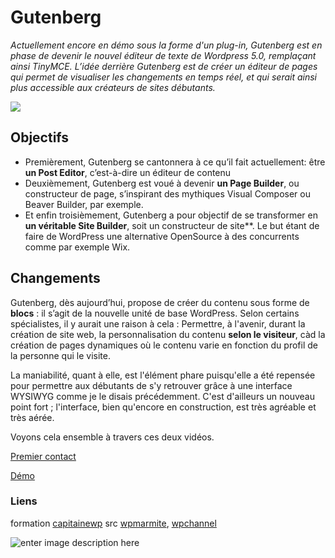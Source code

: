 # Gutenberg

*Actuellement encore en démo sous la forme d'un plug-in, Gutenberg est en phase de devenir le nouvel éditeur de texte de Wordpress 5.0, remplaçant ainsi TinyMCE.
L’idée derrière Gutenberg est de créer un éditeur de pages qui permet de visualiser les changements en temps réel, et qui serait ainsi plus accessible aux créateurs de sites débutants.*

![](https://www.wpblog.com/wp-content/uploads/2018/02/wp-1.jpg)


## Objectifs
-   Premièrement, Gutenberg se cantonnera à ce qu’il fait actuellement: être  **un Post Editor**, c’est-à-dire un éditeur de contenu
-   Deuxièmement, Gutenberg est voué à  devenir **un Page Builder**,  ou constructeur de page, s’inspirant des mythiques Visual Composer ou Beaver Builder,  par exemple.
-   Et enfin troisièmement, Gutenberg a pour objectif de  se transformer en **un véritable Site Builder**, soit un constructeur de site**. Le but étant de faire de WordPress une alternative OpenSource à des concurrents comme par exemple Wix.

## Changements
Gutenberg, dès aujourd’hui, propose de créer du contenu sous forme de **blocs** : il s’agit de la nouvelle unité de base WordPress. Selon certains spécialistes, il y aurait une raison à cela : Permettre, à l'avenir, durant la création de site web, la personnalisation du contenu **selon le visiteur**, càd la création de pages dynamiques où le contenu varie en fonction du profil de la personne qui le visite.

La maniabilité, quant à elle, est l'élément phare puisqu'elle a été repensée pour permettre aux débutants de s'y retrouver grâce à une interface WYSIWYG comme je le disais précédemment. C'est d'ailleurs un nouveau point fort ; l'interface, bien qu'encore en construction, est très agréable et très aérée.

Voyons cela ensemble à travers ces deux vidéos.

[Premier contact](https://www.youtube.com/watch?v=i-RjmRBZ2rA&t=604s)

[Démo](https://www.youtube.com/watch?v=i-RjmRBZ2rA&t=604s)


### Liens
formation [capitainewp](https://capitainewp.io/formations/wordpress-creer-blocs-gutenberg/presentation-gutenberg/)
src [wpmarmite](https://wpmarmite.com/gutenberg-wordpress/), [wpchannel](https://wpchannel.com/actualites-wordpress/gutenberg-wordpress-avenir/)


![enter image description here](http://www.keskispass.devilles.ca/wp-content/uploads/2014/01/gutenberg01.jpg)
